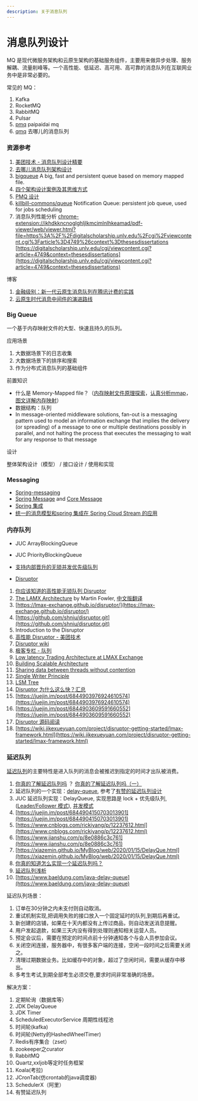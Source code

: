 ```yaml
---
description: 关于消息队列
---
```


# 消息队列设计

MQ 是现代微服务架构和云原生架构的基础服务组件，主要用来做异步处理、服务解耦、流量削峰等。一个高性能、低延迟、高可用、高可靠的消息队列在互联网业务中是非常必要的。

常见的 MQ：

1. Kafka
2. RocketMQ
3. RabbitMQ
4. Pulsar
5. [pmq](https://github.com/ppdaicorp/pmq) paipaidai mq
6. [qmq](https://github.com/qunarcorp/qmq)  去哪儿的消息队列



### 资源参考

1. [美团技术 - 消息队列设计精要](https://tech.meituan.com/2016/07/01/mq-design.html)
2. [去哪儿消息队列架构设计](https://github.com/qunarcorp/qmq/blob/master/docs/cn/arch.md)
3. [bigqueue](https://github.com/bulldog2011/bigqueue) A big, fast and persistent queue based on memory mapped file.
4. [四个架构设计案例及其思维方式](https://mp.weixin.qq.com/s/5e-yC0r18FZ04vMvGxIL-w)
5. [PMQ 设计](https://github.com/ppdaicorp/pmq/wiki/PMQ%E8%AE%BE%E8%AE%A1)
6. [killbill-commons/queue](https://github.com/killbill/killbill-commons/tree/master/queue)  Notification Queue: persistent job queue, used for jobs scheduling
7. 消息队列性能分析 [chrome-extension://ikhdkkncnoglghljlkmcimlnlhkeamad/pdf-viewer/web/viewer.html?file=https%3A%2F%2Fdigitalscholarship.unlv.edu%2Fcgi%2Fviewcontent.cgi%3Farticle%3D4749%26context%3Dthesesdissertations](chrome-extension://ikhdkkncnoglghljlkmcimlnlhkeamad/pdf-viewer/web/viewer.html?file=https%3A%2F%2Fdigitalscholarship.unlv.edu%2Fcgi%2Fviewcontent.cgi%3Farticle%3D4749%26context%3Dthesesdissertations)  [https://digitalscholarship.unlv.edu/cgi/viewcontent.cgi?article=4749&context=thesesdissertations](https://digitalscholarship.unlv.edu/cgi/viewcontent.cgi?article=4749&context=thesesdissertations)

博客

1. [金融级别：新一代云原生消息队列在腾讯计费的实践](https://cloud.tencent.com/developer/salon/live-1253?channel=hlwjgs)
2. [云原生时代消息中间件的演进路线](https://www.infoq.cn/article/XJHaDxGKIRL3AtvWPx5c)



### Big Queue

一个基于内存映射文件的大型、快速且持久的队列。

应用场景

1. 大数据场景下的日志收集
2. 大数据场景下的排序和搜索
3. 作为分布式消息队列的基础组件

前置知识

* 什么是 Memory-Mapped file？（[内存映射文件原理探索](https://blog.csdn.net/mg0832058/article/details/5890688)，[认真分析mmap](https://www.cnblogs.com/huxiao-tee/p/4660352.html)，[图文详解内存映射](https://www.jianshu.com/p/719fc4758813)）
* 数据结构：队列
* In message-oriented middleware solutions, fan-out is a messaging pattern used to model an information exchange that implies the delivery \(or spreading\) of a message to one or multiple destinations possibly in parallel, and not halting the process that executes the messaging to wait for any response to that message

设计

整体架构设计（模型） / 接口设计 / 使用和实现



### Messaging

* [Spring-messaging](https://github.com/spring-projects/spring-framework/tree/master/spring-messaging)
* [Spring Message](https://docs.spring.io/spring-integration/reference/html/message.html) and  [Core Message](https://docs.spring.io/spring-integration/reference/html/core.html#spring-integration-core-messaging)
* [Spring 集成](https://docs.spring.io/spring-integration/reference/html/index.html)
* [统一的消息模型和spring 集成在 Spring Cloud Stream 的应用](https://fangjian0423.github.io/2019/04/03/spring-cloud-stream-intro/)

### 内存队列

* JUC ArrayBlockingQueue
* JUC PriorityBlockingQueue
* [支持内部晋升的无锁并发优先级队列](https://my.oschina.net/u/2447383/blog/3156042)



* [Disruptor](https://lmax-exchange.github.io/disruptor/)

1. [你应该知道的高性能无锁队列 Disruptor](https://juejin.im/post/5b5f10d65188251ad06b78e3)
2. [The LAMX Architecture](https://martinfowler.com/articles/lmax.html) by Martin Fowler, [中文版翻译](http://ifeve.com/lmax/)
3. [https://lmax-exchange.github.io/disruptor/](https://lmax-exchange.github.io/disruptor/)
4. [https://github.com/shniu/disruptor.git](https://github.com/shniu/disruptor.git)
5. Introduction to the Disruptor
6. [高性能 Disruptor - 美团技术](https://tech.meituan.com/2016/11/18/disruptor.html)
7. [Disruptor wiki](https://github.com/LMAX-Exchange/disruptor/wiki/Introduction)
8. [极客专栏 - 队列](https://time.geekbang.org/column/article/41330)
9. [Low latency Trading Architecture at LMAX Exchange](https://www.infoq.com/presentations/lmax-trading-architecture/)
10. [Building Scalable Architecture](https://medium.com/koinex-crunch/building-scalable-architecture-85ea199aec67)
11. [Sharing data between threads without contention](http://ifeve.com/sharing-data-among-threads-without-contention-2/)
12. [Single Writer Principle](https://mechanical-sympathy.blogspot.com/2011/09/single-writer-principle.html)
13. [LSM Tree](https://medium.com/swlh/log-structured-merge-trees-9c8e2bea89e8)
14. [Disruptor 为什么这么快？](http://ifeve.com/locks-are-bad/)[汇总](https://coolshell.cn/articles/9169.html)
15. [https://juejin.im/post/6844903976924610574](https://juejin.im/post/6844903976924610574)
16. [https://juejin.im/post/6844903609591660552](https://juejin.im/post/6844903609591660552)
17. [Disruptor 源码阅读](https://coderbee.net/index.php/open-source/20130812/400)
18. [https://wiki.jikexueyuan.com/project/disruptor-getting-started/lmax-framework.html](https://wiki.jikexueyuan.com/project/disruptor-getting-started/lmax-framework.html)

### 延迟队列

[延迟队列](https://medium.com/@cheukfung/redis%E5%BB%B6%E8%BF%9F%E9%98%9F%E5%88%97-c940850a264f)的主要特性是进入队列的消息会被推迟到指定的时间才出队被消费。

1. [你真的了解延迟队列吗](https://juejin.im/post/6844903651685711885) ？ [你真的了解延迟队列吗（一）](https://juejin.im/post/6844903648397525006)
2. 延迟队列的一个实现：[delay-queue](https://github.com/ouqiang/delay-queue), 参考了[有赞的延迟队列设计](https://tech.youzan.com/queuing_delay/)
3. JUC 延迟队列实现：DelayQueue, 实现思路是 lock + 优先级队列, \([Leader/Follower 模式](https://blog.csdn.net/goldlevi/article/details/7705180)\), [并发模式](https://github.com/robbie-cao/note/blob/master/concurrency-pattern.md)
4. [https://juejin.im/post/6844904150703013901](https://juejin.im/post/6844904150703013901)
5. [https://www.cnblogs.com/rickiyang/p/12237612.html](https://www.cnblogs.com/rickiyang/p/12237612.html)
6. [https://www.jianshu.com/p/8e0886c3c761](https://www.jianshu.com/p/8e0886c3c761)
7. [https://xiazemin.github.io/MyBlog/web/2020/01/15/DelayQue.html](https://xiazemin.github.io/MyBlog/web/2020/01/15/DelayQue.html)
8. [你真的知道怎么实现一个延迟队列吗？](https://mp.weixin.qq.com/s/A85ievNNzHDrQv67yBkbtA)
9. [延迟队列浅析](https://mp.weixin.qq.com/s/xMM8GDNSIDh9ekzYds3YDg)
10. [https://www.baeldung.com/java-delay-queue](https://www.baeldung.com/java-delay-queue)

延迟队列场景：

1. 订单在30分钟之内未支付则自动取消。
2. 重试机制实现,把调用失败的接口放入一个固定延时的队列,到期后再重试。
3. 新创建的店铺，如果在十天内都没有上传过商品，则自动发送消息提醒。
4. 用户发起退款，如果三天内没有得到处理则通知相关运营人员。
5. 预定会议后，需要在预定的时间点前十分钟通知各个与会人员参加会议。
6. 关闭空闲连接，服务器中，有很多客户端的连接，空闲一段时间之后需要关闭之。
7. 清理过期数据业务。比如缓存中的对象，超过了空闲时间，需要从缓存中移出。
8. 多考生考试,到期全部考生必须交卷,要求时间非常准确的场景。

解决方案：

1. 定期轮询（数据库等）
2. JDK DelayQueue
3. JDK Timer
4. ScheduledExecutorService 周期性线程池
5. 时间轮\(kafka\)
6. 时间轮\(Netty的HashedWheelTimer\)
7. Redis有序集合（zset）
8. zookeeper之curator
9. RabbitMQ
10. Quartz,xxljob等定时任务框架
11. Koala\(考拉\)
12. JCronTab\(仿crontab的java调度器\)
13. SchedulerX（阿里）
14. 有赞延迟队列


